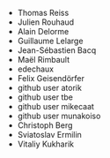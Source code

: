   * Thomas Reiss
  * Julien Rouhaud
  * Alain Delorme
  * Guillaume Lelarge
  * Jean-Sébastien Bacq
  * Maël Rimbault
  * edechaux
  * Felix Geisendörfer
  * github user atorik
  * github user tbe
  * github user mikecaat
  * github user munakoiso
  * Christoph Berg
  * Sviatoslav Ermilin
  * Vitaliy Kukharik
